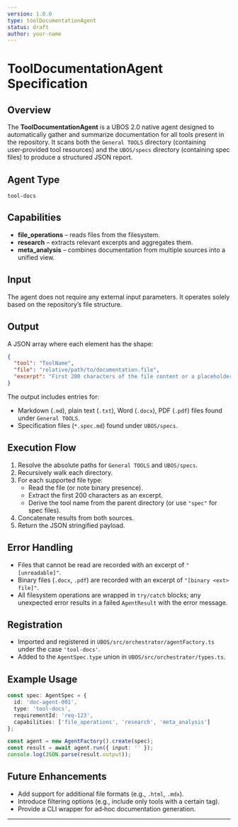 ```yaml
---
version: 1.0.0
type: toolDocumentationAgent
status: draft
author: your-name
---
```


# ToolDocumentationAgent Specification

## Overview
The **ToolDocumentationAgent** is a UBOS 2.0 native agent designed to automatically gather and summarize documentation for all tools present in the repository. It scans both the `General TOOLS` directory (containing user‑provided tool resources) and the `UBOS/specs` directory (containing spec files) to produce a structured JSON report.

## Agent Type
`tool-docs`

## Capabilities
- **file_operations** – reads files from the filesystem.
- **research** – extracts relevant excerpts and aggregates them.
- **meta_analysis** – combines documentation from multiple sources into a unified view.

## Input
The agent does not require any external input parameters. It operates solely based on the repository’s file structure.

## Output
A JSON array where each element has the shape:

```json
{
  "tool": "ToolName",
  "file": "relative/path/to/documentation.file",
  "excerpt": "First 200 characters of the file content or a placeholder for binary files."
}
```

The output includes entries for:
- Markdown (`.md`), plain text (`.txt`), Word (`.docx`), PDF (`.pdf`) files found under `General TOOLS`.
- Specification files (`*.spec.md`) found under `UBOS/specs`.

## Execution Flow
1. Resolve the absolute paths for `General TOOLS` and `UBOS/specs`.
2. Recursively walk each directory.
3. For each supported file type:
   - Read the file (or note binary presence).
   - Extract the first 200 characters as an excerpt.
   - Derive the tool name from the parent directory (or use `"spec"` for spec files).
4. Concatenate results from both sources.
5. Return the JSON stringified payload.

## Error Handling
- Files that cannot be read are recorded with an excerpt of `"[unreadable]"`.
- Binary files (`.docx`, `.pdf`) are recorded with an excerpt of `"[binary <ext> file]"`.
- All filesystem operations are wrapped in `try/catch` blocks; any unexpected error results in a failed `AgentResult` with the error message.

## Registration
- Imported and registered in `UBOS/src/orchestrator/agentFactory.ts` under the case `'tool-docs'`.
- Added to the `AgentSpec.type` union in `UBOS/src/orchestrator/types.ts`.

## Example Usage
```ts
const spec: AgentSpec = {
  id: 'doc-agent-001',
  type: 'tool-docs',
  requirementId: 'req-123',
  capabilities: ['file_operations', 'research', 'meta_analysis']
};

const agent = new AgentFactory().create(spec);
const result = await agent.run({ input: '' });
console.log(JSON.parse(result.output));
```

## Future Enhancements
- Add support for additional file formats (e.g., `.html`, `.mdx`).
- Introduce filtering options (e.g., include only tools with a certain tag).
- Provide a CLI wrapper for ad‑hoc documentation generation.

---
